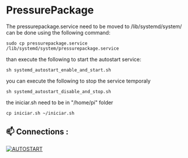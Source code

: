 # PressurePackage


The pressurepackage.service need to be moved to /lib/systemd/system/
can be done using the following command:

```
sudo cp pressurepackage.service /lib/systemd/system/pressurepackage.service
```
than execute the following to start the autostart service:
```
sh systemd_autostart_enable_and_start.sh
```
you can execute the following to stop the service temporaly
```
sh systemd_autostart_disable_and_stop.sh
```
the iniciar.sh need to be in "/home/pi" folder
```
cp iniciar.sh ~/iniciar.sh
```
## 📫 Connections :

[![AUTOSTART](https://img.shields.io/badge/Main%20-%23323330.svg?&style=for-the-badge&logo=Main%20ff&logoColor=black&color=8000FF)](https://github.com/kelvinhenriqu/PressurePackage/tree/main)